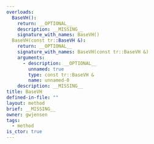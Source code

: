 ```yaml
---
overloads:
  BaseVH():
    return: __OPTIONAL__
    description: __MISSING__
    signature_with_names: BaseVH()
  BaseVH(const tr::BaseVH &):
    return: __OPTIONAL__
    signature_with_names: BaseVH(const tr::BaseVH &)
    arguments:
      - description: __OPTIONAL__
        unnamed: true
        type: const tr::BaseVH &
        name: unnamed-0
    description: __MISSING__
title: BaseVH
defined-in-file: ""
layout: method
brief: __MISSING__
owner: gwjensen
tags:
  - method
is_ctor: true
---
```


